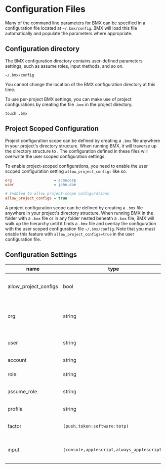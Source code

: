 # Configuration Files

Many of the command line parameters for BMX can be specified in a configuration file located at `~/.bmx/config`. BMX will load this file automatically and populate the parameters where appropriate.

## Configuration directory

The BMX configuration directory contains user-defined parameters settings, such as assume roles, input methods, and so on.

```
~/.bmx/config
```

You cannot change the location of the BMX configuration directory at this time.

To use per-project BMX settings, you can make use of project configurations by creating the file `.bmx` in the project directory.

```
touch .bmx
```

## Project Scoped Configuration

Project configuration scope can be defined by creating a `.bmx` file anywhere in your project's directory structure. When running BMX, it will traverse up the directory structure to . The configuration defined in these files will overwrite the user scoped configuration settings.

To enable project-scoped configurations, you need to enable the user scoped configuration setting `allow_project_configs` like so:

```ini
org                   = acmecorp   
user                  = john.doe

# Enabled to allow project-scope configurations
allow_project_configs = true
```

A project configuration scope can be defined by creating a `.bmx` file anywhere in your project's directory structure. 
When running BMX in the folder with a `.bmx` file or in any folder nested beneath a `.bmx` file, BMX will walk up the 
hierarchy until it finds a `.bmx` file and overlay the configuration with the user scoped configuration file `~/.bmx/config`. 
Note that you must enable this feature with `allow_project_configs=true` in the user configuration file.

## Configuration Settings

|name|type|default|description|
| --- | --- | --- | --- |
| allow_project_configs | bool | `false` | Setting this to true will enable the project scoped configuration feature described below. |
| org | string | `-` | Specify the Okta org to connect to here. This value sets the api base URL for Okta calls (https://{org}.okta.com/). |
| user | string | `-` | This is the username used when connecting to the identity provider. |
| account | string | `-` | The AWS account to retrieve credentials for. |
| role | string | `-` | The AWS SSO SAML role to assume. |
| assume_role | string | `-` | An AWS role arn that will be assumed when calling `print`. |
| profile | string | `-` | The profile to `write` in `~/.aws/credentials`. |
| factor | `(push,token:software:totp)` | `-` | The desired multi-factor authentication factor-type to use. |
| input | `(console,applescript,always_applescript)` | `console` | The intended behaviour for requesting user input. See [input](./input.md) documentation. |
